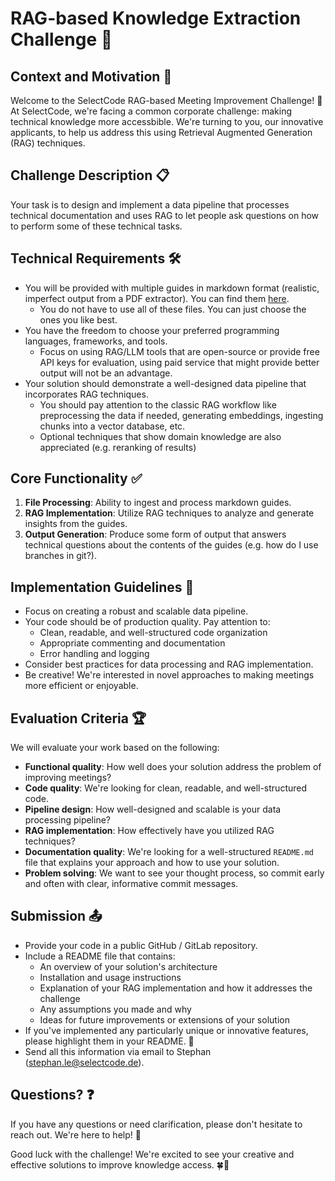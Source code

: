 # RAG-based Knowledge Extraction Challenge 🚀

## Context and Motivation 🌟

Welcome to the SelectCode RAG-based Meeting Improvement Challenge! 🎉 At SelectCode, we're facing a common corporate challenge: making technical knowledge more accessbible. We're turning to you, our innovative applicants, to help us address this using Retrieval Augmented Generation (RAG) techniques.

## Challenge Description 📋

Your task is to design and implement a data pipeline that processes technical documentation and uses RAG to let people ask questions on how to perform some of these technical tasks.

## Technical Requirements 🛠️

- You will be provided with multiple guides in markdown format (realistic, imperfect output from a PDF extractor). You can find them [here](https://drive.google.com/drive/folders/1St8ldgJHoP7CTIv7YMXmutnrWp0grlix).
  - You do not have to use all of these files. You can just choose the ones you like best.
- You have the freedom to choose your preferred programming languages, frameworks, and tools.
  - Focus on using RAG/LLM tools that are open-source or provide free API keys for evaluation, using paid service that might provide better output will not be an advantage.
- Your solution should demonstrate a well-designed data pipeline that incorporates RAG techniques.
  - You should pay attention to the classic RAG workflow like preprocessing the data if needed, generating embeddings, ingesting chunks into a vector database, etc.
  - Optional techniques that show domain knowledge are also appreciated (e.g. reranking of results)

## Core Functionality ✅

1. **File Processing**: Ability to ingest and process markdown guides.
2. **RAG Implementation**: Utilize RAG techniques to analyze and generate insights from the guides.
3. **Output Generation**: Produce some form of output that answers technical questions about the contents of the guides (e.g. how do I use branches in git?).

## Implementation Guidelines 📝

- Focus on creating a robust and scalable data pipeline.
- Your code should be of production quality. Pay attention to:
  - Clean, readable, and well-structured code organization
  - Appropriate commenting and documentation
  - Error handling and logging
- Consider best practices for data processing and RAG implementation.
- Be creative! We're interested in novel approaches to making meetings more efficient or enjoyable.

## Evaluation Criteria 🏆

We will evaluate your work based on the following:

- **Functional quality**: How well does your solution address the problem of improving meetings?
- **Code quality**: We're looking for clean, readable, and well-structured code.
- **Pipeline design**: How well-designed and scalable is your data processing pipeline?
- **RAG implementation**: How effectively have you utilized RAG techniques?
- **Documentation quality**: We're looking for a well-structured `README.md` file that explains your approach and how to use your solution.
- **Problem solving**: We want to see your thought process, so commit early and often with clear, informative commit messages.

## Submission 📤

- Provide your code in a public GitHub / GitLab repository.
- Include a README file that contains:
  - An overview of your solution's architecture
  - Installation and usage instructions
  - Explanation of your RAG implementation and how it addresses the challenge
  - Any assumptions you made and why
  - Ideas for future improvements or extensions of your solution
- If you've implemented any particularly unique or innovative features, please highlight them in your README. 🌟
- Send all this information via email to Stephan (stephan.le@selectcode.de).

## Questions? ❓

If you have any questions or need clarification, please don't hesitate to reach out. We're here to help! 📧

Good luck with the challenge! We're excited to see your creative and effective solutions to improve knowledge access. 🍀🚀
